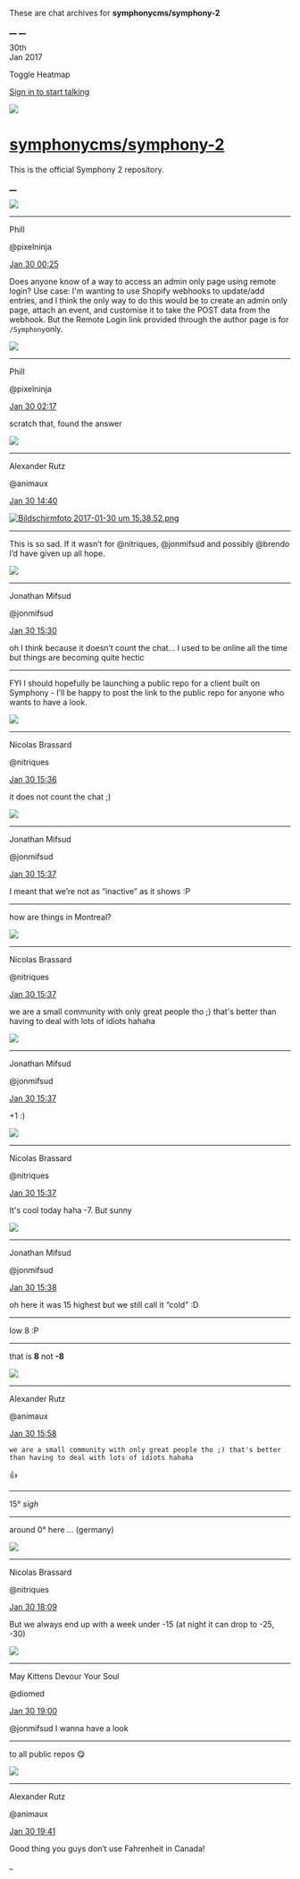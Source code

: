 These are chat archives for **symphonycms/symphony-2**

[__](/symphonycms/symphony-2/archives/2017/01/31)
[__](/symphonycms/symphony-2/archives/2017/01/29)

30th  
Jan 2017

Toggle Heatmap

[Sign in to start talking](/login?action=login&button=archive-login)

![](https://avatars-02.gitter.im/group/iv/3/57542c45c43b8c601977197e?s=48)

#  [symphonycms/symphony-2](/symphonycms/symphony-2)

This is the official Symphony 2 repository.

[ __ ](/orgs/symphonycms/rooms "More symphonycms rooms" )

![](https://avatars0.githubusercontent.com/u/274397?v=3&s=30)

__ __

Phill

@pixelninja

[Jan 30
00:25](https://gitter.im/symphonycms/symphony-2?at=588e87e4dcb66e4f76c7d898 ""
)

Does anyone know of a way to access an admin only page using remote login? Use
case: I'm wanting to use Shopify webhooks to update/add entries, and I think
the only way to do this would be to create an admin only page, attach an
event, and customise it to take the POST data from the webhook. But the Remote
Login link provided through the author page is for `/Symphony`only.

![](https://avatars0.githubusercontent.com/u/274397?v=3&s=30)

__ __

Phill

@pixelninja

[Jan 30
02:17](https://gitter.im/symphonycms/symphony-2?at=588ea246e836bf7010a93a62 ""
)

scratch that, found the answer

![](https://avatars2.githubusercontent.com/u/446874?v=3&s=30)

__ __

Alexander Rutz

@animaux

[Jan 30
14:40](https://gitter.im/symphonycms/symphony-2?at=588f5048c0f28dd8625fdc86 ""
)

[![Bildschirmfoto 2017-01-30 um
15.38.52.png](https://files.gitter.im/symphonycms/symphony-2/ahb1/thumb/Bildschirmfoto-2017-01-30-um-15.38.52.png)](https://files.gitter.im/symphonycms/symphony-2/ahb1/Bildschirmfoto-2017-01-30-um-15.38.52.png)

__ __

This is so sad. If it wasn’t for @nitriques, @jonmifsud and possibly @brendo
I’d have given up all hope.

![](https://avatars1.githubusercontent.com/u/859775?v=3&s=30)

__ __

Jonathan Mifsud

@jonmifsud

[Jan 30
15:30](https://gitter.im/symphonycms/symphony-2?at=588f5c182ff29dec06555fe7 ""
)

oh I think because it doesn’t count the chat… I used to be online all the time
but things are becoming quite hectic

__ __

FYI I should hopefully be launching a public repo for a client built on
Symphony - I’ll be happy to post the link to the public repo for anyone who
wants to have a look.

![](https://avatars1.githubusercontent.com/u/771169?v=3&s=30)

__ __

Nicolas Brassard

@nitriques

[Jan 30
15:36](https://gitter.im/symphonycms/symphony-2?at=588f5d915309d6b358879b86 ""
)

it does not count the chat ;)

![](https://avatars1.githubusercontent.com/u/859775?v=3&s=30)

__ __

Jonathan Mifsud

@jonmifsud

[Jan 30
15:37](https://gitter.im/symphonycms/symphony-2?at=588f5da7dcb66e4f76cc3d56 ""
)

I meant that we’re not as “inactive” as it shows :P

__ __

how are things in Montreal?

![](https://avatars1.githubusercontent.com/u/771169?v=3&s=30)

__ __

Nicolas Brassard

@nitriques

[Jan 30
15:37](https://gitter.im/symphonycms/symphony-2?at=588f5dc74c04e9a44e4bcb11 ""
)

we are a small community with only great people tho ;) that's better than
having to deal with lots of idiots hahaha

![](https://avatars1.githubusercontent.com/u/859775?v=3&s=30)

__ __

Jonathan Mifsud

@jonmifsud

[Jan 30
15:37](https://gitter.im/symphonycms/symphony-2?at=588f5dd3fba5bfea06a81eb4 ""
)

+1 :)

![](https://avatars1.githubusercontent.com/u/771169?v=3&s=30)

__ __

Nicolas Brassard

@nitriques

[Jan 30
15:37](https://gitter.im/symphonycms/symphony-2?at=588f5dd5c0f28dd862602f56 ""
)

It's cool today haha -7. But sunny

![](https://avatars1.githubusercontent.com/u/859775?v=3&s=30)

__ __

Jonathan Mifsud

@jonmifsud

[Jan 30
15:38](https://gitter.im/symphonycms/symphony-2?at=588f5debe836bf7010ad2c85 ""
)

oh here it was 15 highest but we still call it “cold” :D

__ __

low 8 :P

__ __

that is **8** not **-8**

![](https://avatars2.githubusercontent.com/u/446874?v=3&s=30)

__ __

Alexander Rutz

@animaux

[Jan 30
15:58](https://gitter.im/symphonycms/symphony-2?at=588f62aadcb66e4f76cc5c24 ""
)

    
    
    we are a small community with only great people tho ;) that's better than having to deal with lots of idiots hahaha

:thumbsup:

__ __

15° _sigh_

__ __

around 0° here … (germany)

![](https://avatars1.githubusercontent.com/u/771169?v=3&s=30)

__ __

Nicolas Brassard

@nitriques

[Jan 30
18:09](https://gitter.im/symphonycms/symphony-2?at=588f8174fba5bfea06a90290 ""
)

But we always end up with a week under -15 (at night it can drop to -25, -30)

![](https://avatars1.githubusercontent.com/u/72777?v=3&s=30)

__ __

May Kittens Devour Your Soul

@diomed

[Jan 30
19:00](https://gitter.im/symphonycms/symphony-2?at=588f8d492ff29dec06569e37 ""
)

@jonmifsud I wanna have a look

__ __

to all public repos :yum:

![](https://avatars2.githubusercontent.com/u/446874?v=3&s=30)

__ __

Alexander Rutz

@animaux

[Jan 30
19:41](https://gitter.im/symphonycms/symphony-2?at=588f96e91e4d4bd962b1dde3 ""
)

Good thing you guys don’t use Fahrenheit in Canada!

_

